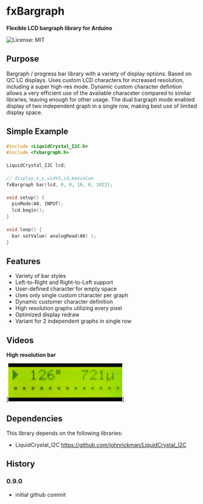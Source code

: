 # fxBargraph

**Flexible LCD bargraph library for Arduino**

![License: MIT](https://img.shields.io/github/license/flxm/fxBargraph)


## Purpose

Bargraph / progress bar library with a variety of display options. Based on I2C LC displays.
Uses custom LCD characters for increased resolution, including a super high-res mode. Dynamic custom character defintion allows a very efficient use of the available characeter compared to similar libraries, leaving enough for other usage.
The dual bargraph mode enabled display of two independent graph in a single row, making best use of limited display space.


## Simple Example

```c++
#include <LiquidCrystal_I2C.h>
#include <fxbargraph.h>

LiquidCrystal_I2C lcd;

// display,x,y,width,id,maxvalue
fxBargraph bar(lcd, 0, 0, 16, 0, 1023);

void setup() {
  pinMode(A0, INPUT);
  lcd.begin();
}

void loop() {
  bar.setValue( analogRead(A0) );
}
```


## Features

- Variety of bar styles
- Left-to-Right and Right-to-Left support
- User-defined character for empty space
- Uses only single custom character per graph
- Dynamic customer character definition
- High resolution graphs utilizing every pixel
- Optimized display redraw
- Variant for 2 independent graphs in single row


## Videos

**High resolution bar**

[![](./extras/highres.gif)]


## Dependencies

This library depends on the following libraries:

- LiquidCrystal_I2C https://github.com/johnrickman/LiquidCrystal_I2C


## History

### 0.9.0
  - initial github commit
